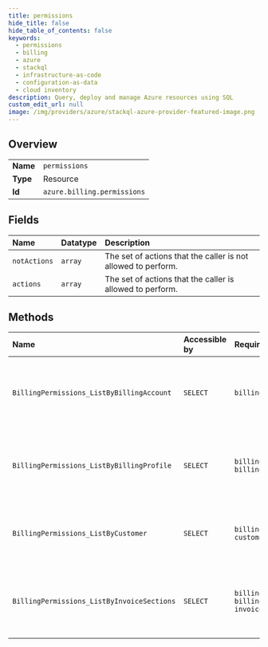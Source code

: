 ```yaml
---
title: permissions
hide_title: false
hide_table_of_contents: false
keywords:
  - permissions
  - billing
  - azure    
  - stackql
  - infrastructure-as-code
  - configuration-as-data
  - cloud inventory
description: Query, deploy and manage Azure resources using SQL
custom_edit_url: null
image: /img/providers/azure/stackql-azure-provider-featured-image.png
---
```

  
    

## Overview
<table><tbody>
<tr><td><b>Name</b></td><td><code>permissions</code></td></tr>
<tr><td><b>Type</b></td><td>Resource</td></tr>
<tr><td><b>Id</b></td><td><code>azure.billing.permissions</code></td></tr>
</tbody></table>

## Fields
| Name | Datatype | Description |
|:-----|:---------|:------------|
| `notActions` | `array` | The set of actions that the caller is not allowed to perform. |
| `actions` | `array` | The set of actions that the caller is allowed to perform. |
## Methods
| Name | Accessible by | Required Params | Description |
|:-----|:--------------|:----------------|:------------|
| `BillingPermissions_ListByBillingAccount` | `SELECT` | `billingAccountName` | Lists the billing permissions the caller has on a billing account. |
| `BillingPermissions_ListByBillingProfile` | `SELECT` | `billingAccountName, billingProfileName` | Lists the billing permissions the caller has on a billing profile. |
| `BillingPermissions_ListByCustomer` | `SELECT` | `billingAccountName, customerName` | Lists the billing permissions the caller has for a customer. |
| `BillingPermissions_ListByInvoiceSections` | `SELECT` | `billingAccountName, billingProfileName, invoiceSectionName` | Lists the billing permissions the caller has on an invoice section. |
